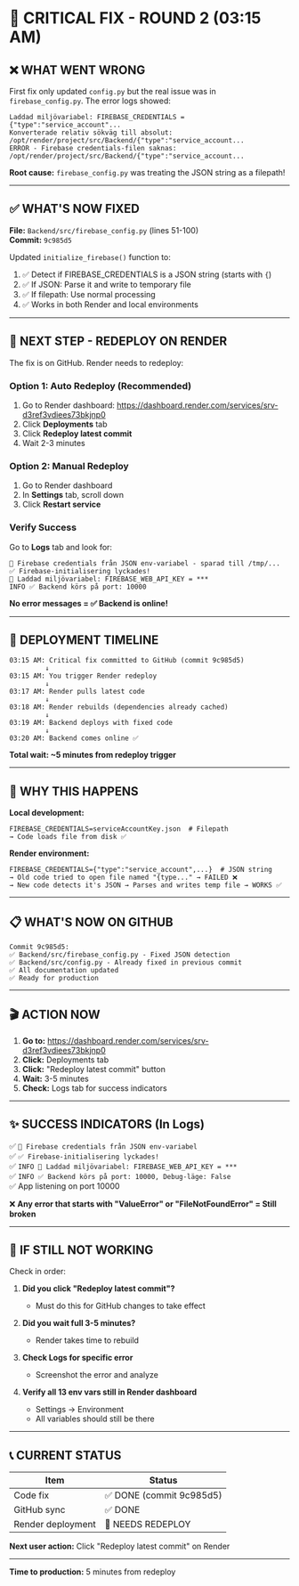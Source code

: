 # 🚨 CRITICAL FIX - ROUND 2 (03:15 AM)

## ❌ WHAT WENT WRONG

First fix only updated `config.py` but the real issue was in `firebase_config.py`. The error logs showed:

```
Laddad miljövariabel: FIREBASE_CREDENTIALS = {"type":"service_account"...
Konverterade relativ sökväg till absolut: /opt/render/project/src/Backend/{"type":"service_account...
ERROR - Firebase credentials-filen saknas: /opt/render/project/src/Backend/{"type":"service_account...
```

**Root cause:** `firebase_config.py` was treating the JSON string as a filepath!

---

## ✅ WHAT'S NOW FIXED

**File:** `Backend/src/firebase_config.py` (lines 51-100)  
**Commit:** `9c985d5`

Updated `initialize_firebase()` function to:
1. ✅ Detect if FIREBASE_CREDENTIALS is a JSON string (starts with `{`)
2. ✅ If JSON: Parse it and write to temporary file
3. ✅ If filepath: Use normal processing
4. ✅ Works in both Render and local environments

---

## 🎯 NEXT STEP - REDEPLOY ON RENDER

The fix is on GitHub. Render needs to redeploy:

### Option 1: Auto Redeploy (Recommended)
1. Go to Render dashboard: https://dashboard.render.com/services/srv-d3ref3vdiees73bkjnp0
2. Click **Deployments** tab
3. Click **Redeploy latest commit**
4. Wait 2-3 minutes

### Option 2: Manual Redeploy
1. Go to Render dashboard
2. In **Settings** tab, scroll down
3. Click **Restart service**

### Verify Success
Go to **Logs** tab and look for:
```
🔹 Firebase credentials från JSON env-variabel - sparad till /tmp/...
✅ Firebase-initialisering lyckades!
🔹 Laddad miljövariabel: FIREBASE_WEB_API_KEY = ***
INFO ✅ Backend körs på port: 10000
```

**No error messages = ✅ Backend is online!**

---

## 🔄 DEPLOYMENT TIMELINE

```
03:15 AM: Critical fix committed to GitHub (commit 9c985d5)
         ↓
03:15 AM: You trigger Render redeploy
         ↓
03:17 AM: Render pulls latest code
         ↓
03:18 AM: Render rebuilds (dependencies already cached)
         ↓
03:19 AM: Backend deploys with fixed code
         ↓
03:20 AM: Backend comes online ✅
```

**Total wait: ~5 minutes from redeploy trigger**

---

## 🔐 WHY THIS HAPPENS

**Local development:**
```
FIREBASE_CREDENTIALS=serviceAccountKey.json  # Filepath
→ Code loads file from disk ✅
```

**Render environment:**
```
FIREBASE_CREDENTIALS={"type":"service_account",...}  # JSON string
→ Old code tried to open file named "{type..." → FAILED ❌
→ New code detects it's JSON → Parses and writes temp file → WORKS ✅
```

---

## 📋 WHAT'S NOW ON GITHUB

```
Commit 9c985d5:
✅ Backend/src/firebase_config.py - Fixed JSON detection
✅ Backend/src/config.py - Already fixed in previous commit
✅ All documentation updated
✅ Ready for production
```

---

## 🎬 ACTION NOW

1. **Go to:** https://dashboard.render.com/services/srv-d3ref3vdiees73bkjnp0
2. **Click:** Deployments tab
3. **Click:** "Redeploy latest commit" button
4. **Wait:** 3-5 minutes
5. **Check:** Logs tab for success indicators

---

## ✨ SUCCESS INDICATORS (In Logs)

✅ `🔹 Firebase credentials från JSON env-variabel`  
✅ `✅ Firebase-initialisering lyckades!`  
✅ `INFO 🔹 Laddad miljövariabel: FIREBASE_WEB_API_KEY = ***`  
✅ `INFO ✅ Backend körs på port: 10000, Debug-läge: False`  
✅ App listening on port 10000

❌ **Any error that starts with "ValueError" or "FileNotFoundError" = Still broken**

---

## 🔧 IF STILL NOT WORKING

Check in order:

1. **Did you click "Redeploy latest commit"?**
   - Must do this for GitHub changes to take effect

2. **Did you wait full 3-5 minutes?**
   - Render takes time to rebuild

3. **Check Logs for specific error**
   - Screenshot the error and analyze

4. **Verify all 13 env vars still in Render dashboard**
   - Settings → Environment
   - All variables should still be there

---

## 📞 CURRENT STATUS

| Item | Status |
|------|--------|
| Code fix | ✅ DONE (commit 9c985d5) |
| GitHub sync | ✅ DONE |
| Render deployment | 🔴 NEEDS REDEPLOY |

**Next user action:** Click "Redeploy latest commit" on Render

---

**Time to production:** 5 minutes from redeploy
